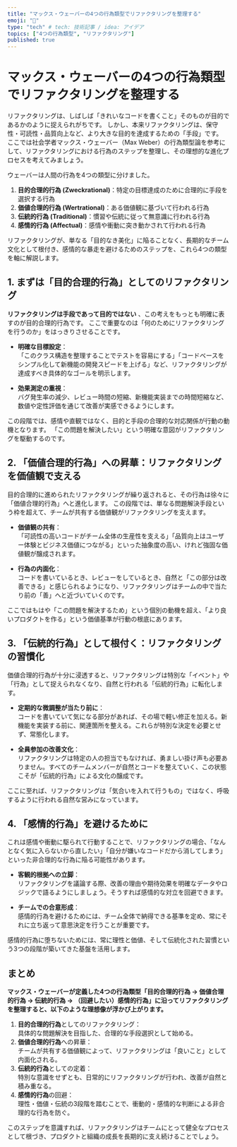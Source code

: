 ```yaml
---
title: "マックス・ウェーバーの4つの行為類型でリファクタリングを整理する"
emoji: "🔖"
type: "tech" # tech: 技術記事 / idea: アイデア
topics: ["4つの行為類型", "リファクタリング"]
published: true
---
```


# マックス・ウェーバーの4つの行為類型でリファクタリングを整理する

リファクタリングは、しばしば「きれいなコードを書くこと」そのものが目的であるかのように捉えられがちです。
しかし、本来リファクタリングは、保守性・可読性・品質向上など、より大きな目的を達成するための「手段」です。
ここでは社会学者マックス・ウェーバー（Max Weber）の行為類型論を参考にして、リファクタリングにおける行為のステップを整理し、その理想的な進化プロセスを考えてみましょう。

ウェーバーは人間の行為を4つの類型に分けました。  

1. **目的合理的行為 (Zweckrational)**：特定の目標達成のために合理的に手段を選択する行為  
2. **価値合理的行為 (Wertrational)**：ある価値観に基づいて行われる行為  
3. **伝統的行為 (Traditional)**：慣習や伝統に従って無意識に行われる行為  
4. **感情的行為 (Affectual)**：感情や衝動に突き動かされて行われる行為

リファクタリングが、単なる「目的なき美化」に陥ることなく、長期的なチーム文化として根付き、感情的な暴走を避けるためのステップを、これら4つの類型を軸に解説します。


## 1. まずは「目的合理的行為」としてのリファクタリング

**リファクタリングは手段であって目的ではない** 、この考えをもっとも明確に表すのが目的合理的行為です。
ここで重要なのは「何のためにリファクタリングを行うのか」をはっきりさせることです。

- **明確な目標設定**：  
  「このクラス構造を整理することでテストを容易にする」「コードベースをシンプル化して新機能の開発スピードを上げる」など、リファクタリングが達成すべき具体的なゴールを明示します。

- **効果測定の重視**：  
  バグ発生率の減少、レビュー時間の短縮、新機能実装までの時間短縮など、数値や定性評価を通じて改善が実感できるようにします。

この段階では、感情や直観ではなく、目的と手段の合理的な対応関係が行動の動機となります。
「この問題を解決したい」という明確な意図がリファクタリングを駆動するのです。


## 2. 「価値合理的行為」への昇華：リファクタリングを価値観で支える

目的合理的に進められたリファクタリングが繰り返されると、その行為は徐々に「価値合理的行為」へと進化します。
この段階では、単なる問題解決手段という枠を超えて、チームが共有する価値観がリファクタリングを支えます。

- **価値観の共有**：  
  「可読性の高いコードがチーム全体の生産性を支える」「品質向上はユーザー体験とビジネス価値につながる」といった抽象度の高い、けれど強固な価値観が醸成されます。

- **行為の内面化**：  
  コードを書いているとき、レビューをしているとき、自然と「この部分は改善できる」と感じられるようになり、リファクタリングはチームの中で当たり前の「善」へと近づいていくのです。

ここではもはや「この問題を解決するため」という個別の動機を超え、「より良いプロダクトを作る」という価値基準が行動の根底にあります。


## 3. 「伝統的行為」として根付く：リファクタリングの習慣化

価値合理的行為が十分に浸透すると、リファクタリングは特別な「イベント」や「行為」として捉えられなくなり、自然と行われる「伝統的行為」に転化します。

- **定期的な微調整が当たり前に**：  
  コードを書いていて気になる部分があれば、その場で軽い修正を加える。新機能を実装する前に、関連箇所を整える。これらが特別な決定を必要とせず、常態化します。

- **全員参加の改善文化**：  
  リファクタリングは特定の人の担当でもなければ、勇ましい掛け声も必要ありません。すべてのチームメンバーが自然とコードを整えていく、この状態こそが「伝統的行為」による文化の醸成です。

ここに至れば、リファクタリングは「気合いを入れて行うもの」ではなく、呼吸するように行われる自然な営みになっています。


## 4. 「感情的行為」を避けるために

これは感情や衝動に駆られて行動することで、リファクタリングの場合、「なんとなく気に入らないから直したい」「自分が嫌いなコードだから消してしまう」といった非合理的な行為に陥る可能性があります。

- **客観的根拠への立脚**：  
  リファクタリングを議論する際、改善の理由や期待効果を明確なデータやロジックで語るようにしましょう。そうすれば感情的な対立を回避できます。

- **チームでの合意形成**：  
  感情的行為を避けるためには、チーム全体で納得できる基準を定め、常にそれに立ち返って意思決定を行うことが重要です。

感情的行為に堕ちないためには、常に理性と価値、そして伝統化された習慣という3つの段階が築いてきた基盤を活用します。


## まとめ

**マックス・ウェーバーが定義した4つの行為類型「目的合理的行為 → 価値合理的行為 → 伝統的行為 → （回避したい）感情的行為」に沿ってリファクタリングを整理すると、以下のような理想像が浮かび上がります。**

1. **目的合理的行為**としてのリファクタリング：  
   具体的な問題解決を目指した、合理的な手段選択として始める。  
2. **価値合理的行為**への昇華：  
   チームが共有する価値観によって、リファクタリングは「良いこと」として内面化される。  
3. **伝統的行為**としての定着：  
   特別な意識をせずとも、日常的にリファクタリングが行われ、改善が自然と積み重なる。  
4. **感情的行為**の回避：  
   理性・価値・伝統の3段階を踏むことで、衝動的・感情的な判断による非合理的な行為を防ぐ。

このステップを意識すれば、リファクタリングはチームにとって健全なプロセスとして根づき、プロダクトと組織の成長を長期的に支え続けることでしょう。
